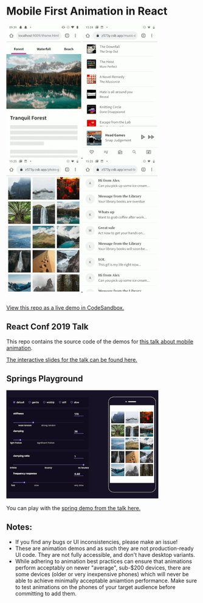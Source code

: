 # Mobile First Animation in React

<a href="https://codesandbox.io/s/github/aholachek/mobile-first-animation">
<img src="./demos/tabs.gif" alt="swipeable tabs" height="350px">
</a>
<a href="https://codesandbox.io/s/github/aholachek/mobile-first-animation">
<img src="./demos/music-drawer-android.gif" alt="an animated drawer inspired by the Apple Music app" height="350px">
</a>
<a href="https://codesandbox.io/s/github/aholachek/mobile-first-animation">
<img src="./demos/image-grid-android.gif" alt="animated grid of images" height="350px">
</a>
<a href="https://codesandbox.io/s/github/aholachek/mobile-first-animation">
<img src="./demos/email-list-android.gif" alt="dismissable email list" height="350px">
</a>

<br/>
<br/>

[View this repo as a live demo in CodeSandbox.](https://codesandbox.io/s/github/aholachek/mobile-first-animation)

## React Conf 2019 Talk

This repo contains the source code of the demos for [this talk about mobile animation](https://www.youtube.com/watch?v=JDDxR1a15Yo&feature=youtu.be&t=10664).

[The interactive slides for the talk can be found here.](http://mobile-first-animation.netlify.com)

## Springs Playground

<a href="https://spring-playground.netlify.com/">
<img src="./demos/spring-demo.png" width="400px">
</a>

You can play with the [spring demo from the talk here.](https://spring-playground.netlify.com/)

## Notes:

- If you find any bugs or UI inconsistencies, please make an issue!
- These are animation demos and as such they are not production-ready UI code. They are not fully accessible, and don't have desktop variants.
- While adhering to animation best practices can ensure that animations perform acceptably on newer "average", sub-$200 devices, there are some devices (older or very inexpensive phones) which will never be able to achieve minimally acceptable aniamtion performance. Make sure to test animations on the phones of your target audience before committing to add them.
